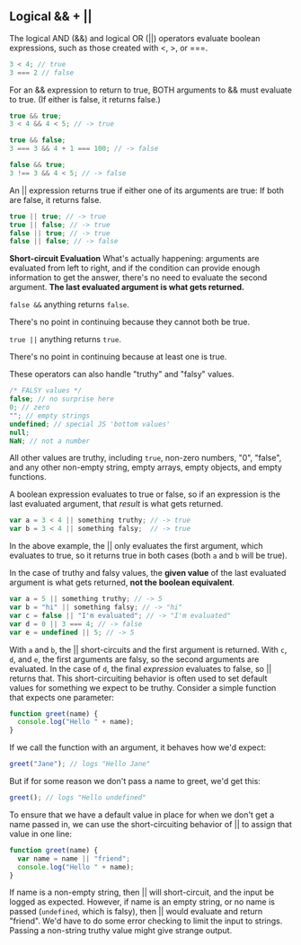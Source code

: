 ## Logical && + ||

The logical AND (&&) and logical OR (||) operators evaluate boolean expressions,
such as those created with <, >, or ===.

```javascript
3 < 4; // true
3 === 2 // false
```
For an && expression to return to true, BOTH arguments to && must evaluate to true.
(If either is false, it returns false.)

```javascript
true && true;
3 < 4 && 4 < 5; // -> true

true && false;
3 === 3 && 4 + 1 === 100; // -> false

false && true;
3 !== 3 && 4 < 5; // -> false
```

An || expression returns true if either one of its arguments are true:
If both are false, it returns false.

```javascript
true || true; // -> true
true || false; // -> true
false || true; // -> true
false || false; // -> false
```
**Short-circuit Evaluation**
What's actually happening: arguments are evaluated from left to right, and if the condition
can provide enough information to get the answer, there's no need to evaluate the
second argument. **The last evaluated argument is what gets returned.**

`false &&` anything returns `false`.

There's no point in continuing because they cannot both be true.

`true ||` anything returns `true`.

There's no point in continuing because at least one is true.

These operators can also handle "truthy" and "falsy" values.

```javascript
/* FALSY values */
false; // no surprise here
0; // zero
""; // empty strings
undefined; // special JS 'bottom values'
null;
NaN; // not a number
```

All other values are truthy, including `true`, non-zero numbers, "0", "false", and any other non-empty string, empty arrays, empty objects, and empty functions.

A boolean expression evaluates to true or false, so if an expression is the last
evaluated argument, that _result_ is what gets returned.

```javascript
var a = 3 < 4 || something truthy; // -> true
var b = 3 < 4 || something falsy;  // -> true
```

In the above example, the || only evaluates the first argument, which evaluates to true,
so it returns true in both cases (both `a` and `b` will be true).

In the case of truthy and falsy values, the **given value** of the last evaluated argument
is what gets returned, **not the boolean equivalent**.

```javascript
var a = 5 || something truthy; // -> 5
var b = "hi" || something falsy; // -> "hi"
var c = false || "I'm evaluated"; // -> "I'm evaluated"
var d = 0 || 3 === 4; // -> false
var e = undefined || 5; // -> 5
```

With `a` and `b`, the || short-circuits and the first argument is returned. With `c`, `d`, and `e`, the first arguments are falsy, so the second arguments are evaluated. In the case of `d`, the final _expression_ evaluates to false, so || returns that.
This short-circuiting behavior is often used to set default values for something we expect to be truthy.
Consider a simple function that expects one parameter:

```javascript
function greet(name) {
  console.log("Hello " + name);
}
```

If we call the function with an argument, it behaves how we'd expect:

```javascript
greet("Jane"); // logs "Hello Jane"
```

But if for some reason we don't pass a name to greet, we'd get this:

```javascript
greet(); // logs "Hello undefined"
```

To ensure that we have a default value in place for when we don't get a name passed in,
we can use the short-circuiting behavior of || to assign that value in one line:

```javascript
function greet(name) {
  var name = name || "friend";
  console.log("Hello " + name);
}
```

If name is a non-empty string, then || will short-circuit, and the input be logged as expected. However, if name is an empty string, or no name is passed (`undefined`, which is falsy), then || would evaluate and return "friend". We'd have to do some error checking to limit the input to strings. Passing a non-string truthy value might give strange output.

